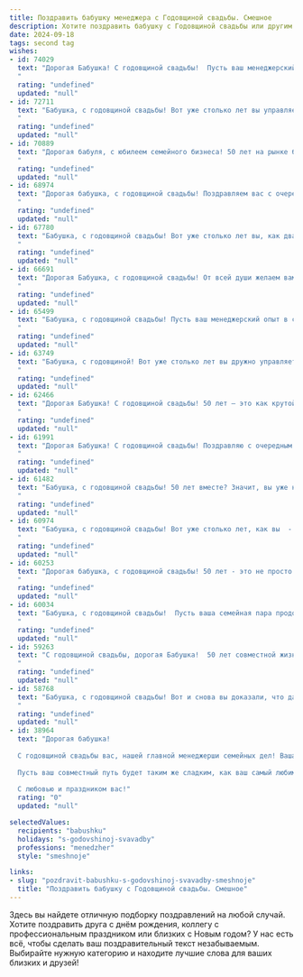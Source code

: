 ```yaml
---
title: Поздравить бабушку менеджера с Годовщиной свадьбы. Смешное
description: Хотите поздравить бабушку с Годовщиной свадьбы или другим праздником? Наш ИИ создаст незабываемое поздравление, а вы обязательно выделитесь среди других.  
date: 2024-09-18
tags: second tag
wishes:
- id: 74029
  text: "Дорогая Бабушка! С годовщиной свадьбы!  Пусть ваш менеджерский опыт в семейной жизни приносит вам только прибыль - в виде любви, счастья и  вкусных пирожков!
  "
  rating: "undefined"
  updated: "null"
- id: 72711
  text: "Бабушка, с годовщиной свадьбы! Вот уже столько лет вы управляете семейством, как опытный менеджер крупной корпорации - с любовью, заботой и умением решать любые задачи, даже самые \"нестандартные\"!  Желаем вам еще больше \"золотых\" лет совместной жизни, чтобы ваш семейный бизнес процветал и радовал всех вокруг!  🥳
  "
  rating: "undefined"
  updated: "null"
- id: 70889
  text: "Дорогая бабуля, с юбилеем семейного бизнеса! 50 лет на рынке брачных отношений – это вам не шутки! Поздравляем с годовщиной свадьбы! Пусть ваша компания процветает и дальше, а вы, как главные менеджеры по любви, всегда остаетесь на высоте! ❤️🥂
  "
  rating: "undefined"
  updated: "null"
- id: 68974
  text: "Дорогая бабушка, с годовщиной свадьбы! Поздравляем вас с очередным годом семейного счастья, доказавшему, что даже менеджеры могут строить крепкие и долговечные отношения! Желаем вам, чтобы ваша любовь сияла ярче, чем скидка на новый диван!
  "
  rating: "undefined"
  updated: "null"
- id: 67780
  text: "Бабушка, с годовщиной свадьбы! Вот уже столько лет вы, как два менеджера по продажам, с успехом продаете друг другу любовь и счастье! 😜 Желаем вам продолжать держать планку, заключать выгодные сделки радости и получать бонусы от судьбы!  🥂
  "
  rating: "undefined"
  updated: "null"
- id: 66691
  text: "Дорогая Бабушка, с годовщиной свадьбы! От всей души желаем вам, чтобы ваша любовь была крепче, чем скидка на распродаже, а отношения -  плавнее, чем отчетность менеджера. Пусть ваш союз будет таким же успешным, как ваша карьера в управлении!  🎉
  "
  rating: "undefined"
  updated: "null"
- id: 65499
  text: "Бабушка, с годовщиной свадьбы! Пусть ваш менеджерский опыт в семейной жизни приносит только прибыль, а ваши личные проекты по-прежнему бывают успешными и прибыльными! 😉
  "
  rating: "undefined"
  updated: "null"
- id: 63749
  text: "Бабушка, с годовщиной! Вот уже столько лет вы дружно управляете семейным бизнесом, давая фору любому менеджеру по продажам: сбыли уже не одну пару носков, и внуков вам продали, кажется, всех!  Желаем вам  еще долгих лет слаженной работы, ну а если что -  внуки всегда подсобят!
  "
  rating: "undefined"
  updated: "null"
- id: 62466
  text: "Дорогая Бабушка! С годовщиной свадьбы! 50 лет – это как крутой проект, который вы с Дедушкой успешно запустили и довели до совершенства! А ведь менеджер из вас, как я понимаю,  отменный! 🎉🥂
  "
  rating: "undefined"
  updated: "null"
- id: 61991
  text: "Дорогая Бабушка! С годовщиной свадьбы! Поздравляю с очередным годом семейной стабильности, где ты, как опытный менеджер, сумела не только заключить выгодный контракт, но и управлять им с ювелирной точностью!  Желаю Вам с дедушкой крепости духа, крепких объятий и, конечно, сладкой жизни!
  "
  rating: "undefined"
  updated: "null"
- id: 61482
  text: "Бабушка, с годовщиной свадьбы! 50 лет вместе? Значит, вы уже не просто муж и жена, а целая корпорация!  Надеюсь, ваше \"совместное предприятие\" процветает, прибыль растёт, а акции стабильно держатся на высоком уровне! 😉
  "
  rating: "undefined"
  updated: "null"
- id: 60974
  text: "Бабушка, с годовщиной свадьбы! Вот уже столько лет, как вы  -  параллельные линии,  но  никогда  не  пересекающиеся!  Поздравляем вас, ведь  ваша  стабильность  удивительна!  И  как  же  повезло  дедушке,  что  у  него  такая  неумолимая  и  идеальная  менеджерша!
  "
  rating: "undefined"
  updated: "null"
- id: 60253
  text: "Дорогая бабушка, с годовщиной свадьбы! 50 лет - это не просто юбилей, это настоящий рекорд!  Надеюсь, за это время вы успели изучить все тонкости менеджмента семейных отношений и теперь можете дать мастер-класс по управлению собственным бизнесом под названием \"Счастливая семья\"! 😉
  "
  rating: "undefined"
  updated: "null"
- id: 60034
  text: "Бабушка, с годовщиной свадьбы!  Пусть ваша семейная пара продолжает сиять как бриллиант, а ваши финансовые дела  - как баланс менеджера после удачной сделки! 😉
  "
  rating: "undefined"
  updated: "null"
- id: 59263
  text: "С годовщиной свадьбы, дорогая Бабушка!  50 лет совместной жизни - это не просто юбилей, это настоящая победа над бытом, доказательство того, что ты умеешь не только справляться с менеджментом дома, но и управлять семейным бизнесом - отношениями, которые долгие годы процветают и приносят дивиденды в виде любви и счастья!
  "
  rating: "undefined"
  updated: "null"
- id: 58768
  text: "Бабушка, с годовщиной свадьбы! Вот и снова вы доказали, что даже два менеджера, умеющих договариваться о скидках, могут прожить вместе столько лет! Желаем, чтобы ваш семейный бизнес процветал и дальше, а делить прибыль вам было всегда приятно! 🥂
  "
  rating: "undefined"
  updated: "null"
- id: 38964
  text: "Дорогая бабушка!
  
  С годовщиной свадьбы вас, нашей главной менеджерши семейных дел! Ваша способность управлять нашим родословным деревом такая же впечатляющая, как и навыки супергероя в борьбе с неуспехами! Вы, как настоящий стратег, умело расставляете приоритеты: сначала пирожки, потом все остальное!
  
  Пусть ваш совместный путь будет таким же сладким, как ваш самый любимый торт, а трудности — такими же смешными, как ваши истории о том, как вы выбирали, кто лучше — папа или мама. С этим праздником, дорогая, и пусть ваша любовь всегда будет в режиме \"наследственный актив\"!
  
  С любовью и праздником вас!"
  rating: "0"
  updated: "null"

selectedValues:
  recipients: "babushku"
  holidays: "s-godovshinoj-svavadby"
  professions: "menedzher"
  style: "smeshnoje"

links:
- slug: "pozdravit-babushku-s-godovshinoj-svavadby-smeshnoje"
  title: "Поздравить бабушку с Годовщиной свадьбы. Смешное"
---
```


Здесь вы найдете отличную подборку поздравлений на любой случай. 
Хотите поздравить друга с днём рождения, коллегу с профессиональным праздником или близких с Новым годом? У нас есть всё, чтобы сделать ваш поздравительный текст незабываемым. Выбирайте нужную категорию и находите лучшие слова для ваших близких и друзей!
